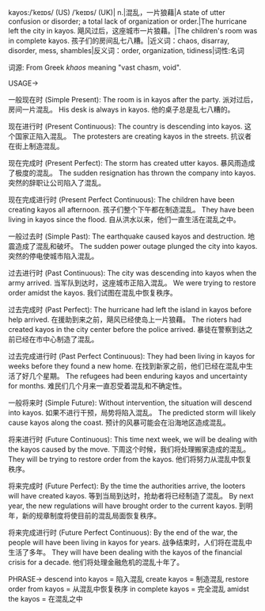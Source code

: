kayos:/ˈkeɪɒs/ (US) /ˈkeɪɒs/ (UK)| n.|混乱，一片狼藉|A state of utter confusion or disorder; a total lack of organization or order.|The hurricane left the city in kayos.  飓风过后，这座城市一片狼藉。|The children's room was in complete kayos. 孩子们的房间乱七八糟。|近义词：chaos, disarray, disorder, mess, shambles|反义词：order, organization, tidiness|词性:名词

词源: From Greek *khaos* meaning "vast chasm, void".

USAGE->

一般现在时 (Simple Present):
The room is in kayos after the party. 派对过后，房间一片混乱。
His desk is always in kayos. 他的桌子总是乱七八糟的。

现在进行时 (Present Continuous):
The country is descending into kayos. 这个国家正陷入混乱。
The protesters are creating kayos in the streets. 抗议者在街上制造混乱。

现在完成时 (Present Perfect):
The storm has created utter kayos.  暴风雨造成了极度的混乱。
The sudden resignation has thrown the company into kayos.  突然的辞职让公司陷入了混乱。


现在完成进行时 (Present Perfect Continuous):
The children have been creating kayos all afternoon. 孩子们整个下午都在制造混乱。
They have been living in kayos since the flood. 自从洪水以来，他们一直生活在混乱之中。

一般过去时 (Simple Past):
The earthquake caused kayos and destruction. 地震造成了混乱和破坏。
The sudden power outage plunged the city into kayos. 突然的停电使城市陷入混乱。


过去进行时 (Past Continuous):
The city was descending into kayos when the army arrived. 当军队到达时，这座城市正陷入混乱。
We were trying to restore order amidst the kayos. 我们试图在混乱中恢复秩序。

过去完成时 (Past Perfect):
The hurricane had left the island in kayos before help arrived.  在援助到来之前，飓风已经使岛上一片狼藉。
The rioters had created kayos in the city center before the police arrived. 暴徒在警察到达之前已经在市中心制造了混乱。


过去完成进行时 (Past Perfect Continuous):
They had been living in kayos for weeks before they found a new home.  在找到新家之前，他们已经在混乱中生活了好几个星期。
The refugees had been enduring kayos and uncertainty for months.  难民们几个月来一直忍受着混乱和不确定性。

一般将来时 (Simple Future):
Without intervention, the situation will descend into kayos. 如果不进行干预，局势将陷入混乱。
The predicted storm will likely cause kayos along the coast. 预计的风暴可能会在沿海地区造成混乱。

将来进行时 (Future Continuous):
This time next week, we will be dealing with the kayos caused by the move.  下周这个时候，我们将处理搬家造成的混乱。
They will be trying to restore order from the kayos. 他们将努力从混乱中恢复秩序。


将来完成时 (Future Perfect):
By the time the authorities arrive, the looters will have created kayos. 等到当局到达时，抢劫者将已经制造了混乱。
By next year, the new regulations will have brought order to the current kayos. 到明年，新的规章制度将使目前的混乱局面恢复秩序。

将来完成进行时 (Future Perfect Continuous):
By the end of the war, the people will have been living in kayos for years. 战争结束时，人们将在混乱中生活了多年。
They will have been dealing with the kayos of the financial crisis for a decade. 他们将处理金融危机的混乱十年了。


PHRASE->
descend into kayos = 陷入混乱
create kayos = 制造混乱
restore order from kayos = 从混乱中恢复秩序
in complete kayos = 完全混乱
amidst the kayos = 在混乱之中
